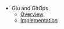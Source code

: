 * Glu and GitOps
    * [Overview](/guides/gitops-overview.md)
    * [Implementation](/guides/gitops-implementation.md)

